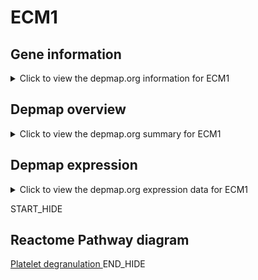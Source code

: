 <h1>ECM1</h1>

<h2>Gene information</h2>
<details>
  <summary>Click to view the depmap.org information for ECM1</summary>
  <iframe src="https://depmap.org/portal/gene/ECM1?tab=about" style="border:none;width:100%;height:800px"></iframe>
</details>

<h2>Depmap overview</h2>
<details>
  <summary>Click to view the depmap.org summary for ECM1</summary>
  <iframe src="https://depmap.org/portal/gene/ECM1?tab=overview" style="border:none;width:100%;height:800px"></iframe>
</details>

<h2>Depmap expression</h2>
<details>
  <summary>Click to view the depmap.org expression data for ECM1</summary>
  <iframe src="https://depmap.org/portal/gene/ECM1?tab=characterization" style="border:none;width:100%;height:800px"></iframe>
</details>


START_HIDE
<h2>Reactome Pathway diagram</h2>
<a href="https://reactome.org/PathwayBrowser/#/R-HSA-114608">Platelet degranulation </a>
END_HIDE


